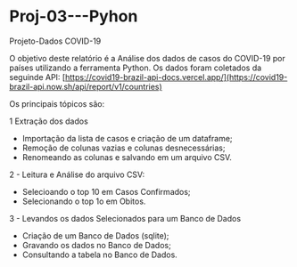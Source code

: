 # Proj-03---Pyhon

Projeto-Dados COVID-19

O objetivo deste relatório é a Análise dos dados de casos do COVID-19 por países utilizando a ferramenta Python.
Os dados foram coletados da seguinde API: [https://covid19-brazil-api-docs.vercel.app/](https://covid19-brazil-api.now.sh/api/report/v1/countries)

Os principais tópicos são:

1 Extração dos dados
- Importação da lista de casos e criação de um dataframe;
- Remoção de colunas vazias e colunas desnecessárias;
- Renomeando as colunas e salvando em um arquivo CSV.
  
2 - Leitura e Análise do arquivo CSV:
- Selecioando o top 10 em Casos Confirmados;
- Selecionando o top 1o em Obitos.
  
3 - Levandos os dados Selecionados para um Banco de Dados
- Criação de um Banco de Dados (sqlite);
- Gravando os dados no Banco de Dados;
- Consultando a tabela no Banco de Dados.
